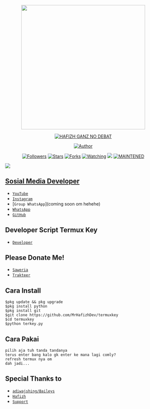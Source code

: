 <p align="center">
  <img src="https://raw.githubusercontent.com/MrHafizhDev/MrHafizhDev/main/20210127_212936.jpg" width="400px"/>
</p>
<p align="center">
<a href="#"><img title="HAFIZH GANZ NO DEBAT" src="https://img.shields.io/badge/HAFIZH GANZ NO DEBAT-green?colorA=%23ff0000&colorB=%23017e40&style=for-the-badge"></a>
</p>
<p align="center">
<a href="https://github.com/MrHafizhDev"><img title="Author" src="https://img.shields.io/badge/Author-MancaCansred.svg?style=for-the-badge&logo=github"></a>
</p>
<p align="center">
<a href="https://github.com/MrHafizhDev"><img title="Followers" src="https://img.shields.io/github/followers/MrHafizhDev?color=blue&style=flat-square"></a>
<a href="https://github.com/MrHafizhDev/termuxkey/stargazers/"><img title="Stars" src="https://img.shields.io/github/stars/XP-TN/XP-TNNBOT?color=red&style=flat-square"></a>
<a href="https://github.com/MrHafizhDev/termuxkey/network/members"><img title="Forks" src="http://img.shields.io/github/forks/XP-TN/XP-TNNBOT?color=red&style=flat-square"></a>
<a href="https://github.com/MrHafizhDev/terkey/watchers"><img title="Watching" src="https://img.shields.io/github/watchers/XP-TN/XP-TNNBOT?label=Watchers&color=blue&style=flat-square"></a>
<a href="https://hits.seeyoufarm.com"><img src="https://hits.seeyoufarm.com/api/count/incr/badge.svg?url=https%3A%2F%2Fgithub.com%2FMrHafizhDev%2Ftermuxkey&count_bg=%2379C83D&title_bg=%23555555&icon=&icon_color=%23E7E7E7&title=Support&edge_flat=false"/></a>
<a href="#"><img title="MAINTENED" src="https://img.shields.io/badge/MAINTENED-NO-blue.svg"</a>
</p>
<img src="https://raw.githubusercontent.com/TheDudeThatCode/TheDudeThatCode/master/Assets/Mario_Gameplay.gif"/>

## Sosial Media Developer
* [`YouTube`](https://youtu.be/mwjTn5Th8LI)
* [`Instagram`](https://Instagram.com/hafizh.021y)
* [`Group WhatsApp`](coming soon om hehehe)
* [`WhatsApp`](https://wa.me/6285741056111)
* [`GitHub`](https://github.com/MrHafizhDev)

## Developer Script Termux Key

* [`Developer`](wa.me/6285741056111)

## Please Donate Me!


* [`Saweria`](https://saweria.co/doraemonbot)
* [`Trakteer`](https://trakteer.id/doraemonbot)

## Cara Install
```
$pkg update && pkg upgrade
$pkg install python
$pkg install git
$git clone https://github.com/MrHafizhDev/termuxkey
$cd termuxkey
$python terkey.py
```

## Cara Pakai
```
pilih aja tuh tanda tandanya
terus enter bang kalo gk enter ke mana lagi comly?
refresh termux nya om
dah jadi...
```

## Special Thanks to
* [`adiwajshing/Baileys`](https://github.com/adiwajshing/Baileys)
* [`Hafizh`](https://github.com/MrHafizhDev)
* [`Support`](https://github.com/Mrhafizh21)

